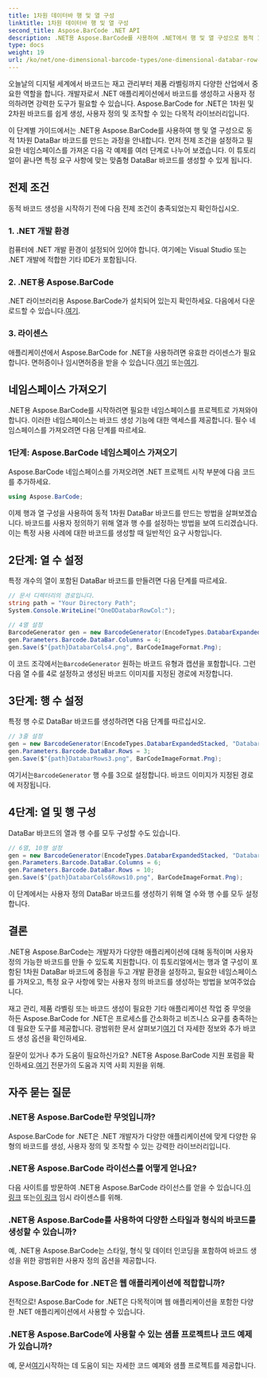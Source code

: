 ```yaml
---
title: 1차원 데이터바 행 및 열 구성
linktitle: 1차원 데이터바 행 및 열 구성
second_title: Aspose.BarCode .NET API
description: .NET용 Aspose.BarCode를 사용하여 .NET에서 행 및 열 구성으로 동적 1차원 DataBar 바코드를 생성합니다. 사용자 정의가 쉬워졌습니다!
type: docs
weight: 19
url: /ko/net/one-dimensional-barcode-types/one-dimensional-databar-row-column-configuration/
---
```


오늘날의 디지털 세계에서 바코드는 재고 관리부터 제품 라벨링까지 다양한 산업에서 중요한 역할을 합니다. 개발자로서 .NET 애플리케이션에서 바코드를 생성하고 사용자 정의하려면 강력한 도구가 필요할 수 있습니다. Aspose.BarCode for .NET은 1차원 및 2차원 바코드를 쉽게 생성, 사용자 정의 및 조작할 수 있는 다목적 라이브러리입니다.

이 단계별 가이드에서는 .NET용 Aspose.BarCode를 사용하여 행 및 열 구성으로 동적 1차원 DataBar 바코드를 만드는 과정을 안내합니다. 먼저 전제 조건을 설정하고 필요한 네임스페이스를 가져온 다음 각 예제를 여러 단계로 나누어 보겠습니다. 이 튜토리얼이 끝나면 특정 요구 사항에 맞는 맞춤형 DataBar 바코드를 생성할 수 있게 됩니다.

## 전제 조건

동적 바코드 생성을 시작하기 전에 다음 전제 조건이 충족되었는지 확인하십시오.

### 1. .NET 개발 환경

컴퓨터에 .NET 개발 환경이 설정되어 있어야 합니다. 여기에는 Visual Studio 또는 .NET 개발에 적합한 기타 IDE가 포함됩니다.

### 2. .NET용 Aspose.BarCode

 .NET 라이브러리용 Aspose.BarCode가 설치되어 있는지 확인하세요. 다음에서 다운로드할 수 있습니다.[여기](https://releases.aspose.com/barcode/net/).

### 3. 라이센스

 애플리케이션에서 Aspose.BarCode for .NET을 사용하려면 유효한 라이센스가 필요합니다. 면허증이나 임시면허증을 받을 수 있습니다.[여기](https://purchase.aspose.com/buy) 또는[여기](https://purchase.aspose.com/temporary-license/).

## 네임스페이스 가져오기

.NET용 Aspose.BarCode를 시작하려면 필요한 네임스페이스를 프로젝트로 가져와야 합니다. 이러한 네임스페이스는 바코드 생성 기능에 대한 액세스를 제공합니다. 필수 네임스페이스를 가져오려면 다음 단계를 따르세요.

### 1단계: Aspose.BarCode 네임스페이스 가져오기

Aspose.BarCode 네임스페이스를 가져오려면 .NET 프로젝트 시작 부분에 다음 코드를 추가하세요.

```csharp
using Aspose.BarCode;
```

이제 행과 열 구성을 사용하여 동적 1차원 DataBar 바코드를 만드는 방법을 살펴보겠습니다. 바코드를 사용자 정의하기 위해 열과 행 수를 설정하는 방법을 보여 드리겠습니다. 이는 특정 사용 사례에 대한 바코드를 생성할 때 일반적인 요구 사항입니다.

## 2단계: 열 수 설정

특정 개수의 열이 포함된 DataBar 바코드를 만들려면 다음 단계를 따르세요.

```csharp
// 문서 디렉터리의 경로입니다.
string path = "Your Directory Path";
System.Console.WriteLine("OneDDatabarRowCol:");

// 4열 설정
BarcodeGenerator gen = new BarcodeGenerator(EncodeTypes.DatabarExpandedStacked, "Databar Expanded Stacked long");
gen.Parameters.Barcode.DataBar.Columns = 4;
gen.Save($"{path}DatabarCols4.png", BarCodeImageFormat.Png);
```

 이 코드 조각에서는`BarcodeGenerator` 원하는 바코드 유형과 캡션을 포함합니다. 그런 다음 열 수를 4로 설정하고 생성된 바코드 이미지를 지정된 경로에 저장합니다.

## 3단계: 행 수 설정

특정 행 수로 DataBar 바코드를 생성하려면 다음 단계를 따르십시오.

```csharp
// 3줄 설정
gen = new BarcodeGenerator(EncodeTypes.DatabarExpandedStacked, "Databar Expanded Stacked long");
gen.Parameters.Barcode.DataBar.Rows = 3;
gen.Save($"{path}DatabarRows3.png", BarCodeImageFormat.Png);
```

 여기서는`BarcodeGenerator` 행 수를 3으로 설정합니다. 바코드 이미지가 지정된 경로에 저장됩니다.

## 4단계: 열 및 행 구성

DataBar 바코드의 열과 행 수를 모두 구성할 수도 있습니다.

```csharp
// 6열, 10행 설정
gen = new BarcodeGenerator(EncodeTypes.DatabarExpandedStacked, "Databar Expanded Stacked long");
gen.Parameters.Barcode.DataBar.Columns = 6;
gen.Parameters.Barcode.DataBar.Rows = 10;
gen.Save($"{path}DatabarCols6Rows10.png", BarCodeImageFormat.Png);
```

이 단계에서는 사용자 정의 DataBar 바코드를 생성하기 위해 열 수와 행 수를 모두 설정합니다.

## 결론

.NET용 Aspose.BarCode는 개발자가 다양한 애플리케이션에 대해 동적이며 사용자 정의 가능한 바코드를 만들 수 있도록 지원합니다. 이 튜토리얼에서는 행과 열 구성이 포함된 1차원 DataBar 바코드에 중점을 두고 개발 환경을 설정하고, 필요한 네임스페이스를 가져오고, 특정 요구 사항에 맞는 사용자 정의 바코드를 생성하는 방법을 보여주었습니다.

 재고 관리, 제품 라벨링 또는 바코드 생성이 필요한 기타 애플리케이션 작업 중 무엇을 하든 Aspose.BarCode for .NET은 프로세스를 간소화하고 비즈니스 요구를 충족하는 데 필요한 도구를 제공합니다. 광범위한 문서 살펴보기[여기](https://reference.aspose.com/barcode/net/) 더 자세한 정보와 추가 바코드 생성 옵션을 확인하세요.

질문이 있거나 추가 도움이 필요하신가요? .NET용 Aspose.BarCode 지원 포럼을 확인하세요.[여기](https://forum.aspose.com/c/barcode/13) 전문가의 도움과 지역 사회 지원을 위해.

## 자주 묻는 질문

### .NET용 Aspose.BarCode란 무엇입니까?
Aspose.BarCode for .NET은 .NET 개발자가 다양한 애플리케이션에 맞게 다양한 유형의 바코드를 생성, 사용자 정의 및 조작할 수 있는 강력한 라이브러리입니다.

### .NET용 Aspose.BarCode 라이선스를 어떻게 얻나요?
 다음 사이트를 방문하여 .NET용 Aspose.BarCode 라이선스를 얻을 수 있습니다.[이 링크](https://purchase.aspose.com/buy) 또는[이 링크](https://purchase.aspose.com/temporary-license/) 임시 라이센스를 위해.

### .NET용 Aspose.BarCode를 사용하여 다양한 스타일과 형식의 바코드를 생성할 수 있습니까?
예, .NET용 Aspose.BarCode는 스타일, 형식 및 데이터 인코딩을 포함하여 바코드 생성을 위한 광범위한 사용자 정의 옵션을 제공합니다.

### Aspose.BarCode for .NET은 웹 애플리케이션에 적합합니까?
전적으로! Aspose.BarCode for .NET은 다목적이며 웹 애플리케이션을 포함한 다양한 .NET 애플리케이션에서 사용할 수 있습니다.

### .NET용 Aspose.BarCode에 사용할 수 있는 샘플 프로젝트나 코드 예제가 있습니까?
 예, 문서[여기](https://reference.aspose.com/barcode/net/)시작하는 데 도움이 되는 자세한 코드 예제와 샘플 프로젝트를 제공합니다.


